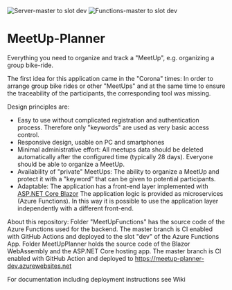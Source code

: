 ![Server-master to slot dev](https://github.com/rbrands/MeetUpPlanner/workflows/Server-master%20to%20slot%20dev/badge.svg)
![Functions-master to slot dev](https://github.com/rbrands/MeetUpPlanner/workflows/Functions-master%20to%20slot%20dev/badge.svg)

# MeetUp-Planner
Everything you need to organize and track a "MeetUp", e.g. organizing a group bike-ride. 

The first idea for this application came in the "Corona" times: In order to arrange group bike rides or other "MeetUps" 
and at the same time to ensure the traceability of the participants, the corresponding tool was missing. 

Design principles are:
* Easy to use without complicated registration and authentication process. Therefore only "keywords" are used as very basic access control.
* Responsive design, usable on PC and smartphones
* Minimal administrative effort: All meetups data should be deleted automatically after the configured time (typically 28 days). Everyone should be able to organize a MeetUp.
* Availability of "private" MeetUps: The ability to organize a MeetUp and protect it with a "keyword" that can be given to potential participants. 
* Adaptable: The application has a front-end layer implemented with <a href="https://docs.microsoft.com/en-us/aspnet/core/blazor">ASP.NET Core Blazor</a>  The application logic is provided as microservices (Azure Functions). In this way it is possible to use the application layer independently with a different front-end.  

About this repository: Folder "MeetUpFunctions" has the source code of the Azure Functions used for the backend. The master branch is CI enabled with GitHub Actions and deployed to the slot "dev" of the Azure Functions App. 
Folder MeetUpPlanner holds the source code of the Blazor WebAssembly and the ASP.NET Core hosting app. The master branch is CI enabled with GitHub Action and deployed to https://meetup-planner-dev.azurewebsites.net

For documentation including deployment instructions see Wiki
